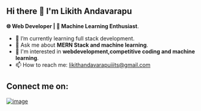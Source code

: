 ## Hi there 👋 I'm Likith Andavarapu

**🌐 Web Developer | 🤖 Machine Learning Enthusiast**.




- 🌱 I’m currently learning full stack development.
- 💬 Ask me about **MERN Stack and machine learning**.
- 👀 I'm interested in **webdevelopment,competitive coding and  machine learning**.
- 📫 How to reach me: likithandavarapuiiits@gmail.com

## Connect me on:
<a href="https://www.linkedin.com/in/likith-andavarapu-4a0085239/">![image](https://github.com/andavarapulikith/andavarapulikith/assets/108012282/67ef5d78-1bce-4cfb-a788-f5eb92749a6e)
</a>
